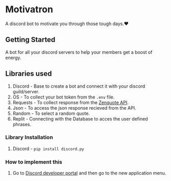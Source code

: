 # Motivatron
A discord bot to motivate you through those tough days.:heart:

## Getting Started
A bot for all your discord servers to help your members get a boost of energy.


## Libraries used 
1. Discord - Base to create a bot and connect it with your discord guild/server.
2. OS - To collect your bot token from the `.env` file.
3. Requests - To collect response from the [Zenquote API](https://zenquotes.io/).
4. Json - To access the json response recieved from the API.
5. Random - To select a random quote.
6. Replit - Connecting with the Database to acces the user defined phrases.

### Library Installation
1. Discord - ```pip install discord.py```

### How to implement this

1. Go to [Discord developer portal](https://discord.com/developers/applications) and then go to the new application menu.
